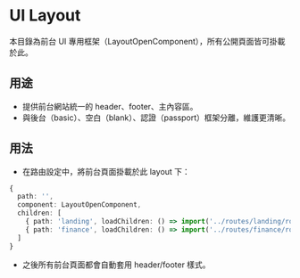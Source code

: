 # UI Layout

本目錄為前台 UI 專用框架（LayoutOpenComponent），所有公開頁面皆可掛載於此。

## 用途
- 提供前台網站統一的 header、footer、主內容區。
- 與後台（basic）、空白（blank）、認證（passport）框架分離，維護更清晰。

## 用法
- 在路由設定中，將前台頁面掛載於此 layout 下：

```typescript
{
  path: '',
  component: LayoutOpenComponent,
  children: [
    { path: 'landing', loadChildren: () => import('../routes/landing/routes').then(m => m.routes) },
    { path: 'finance', loadChildren: () => import('../routes/finance/routes').then(m => m.routes) }
  ]
}
```

- 之後所有前台頁面都會自動套用 header/footer 樣式。
